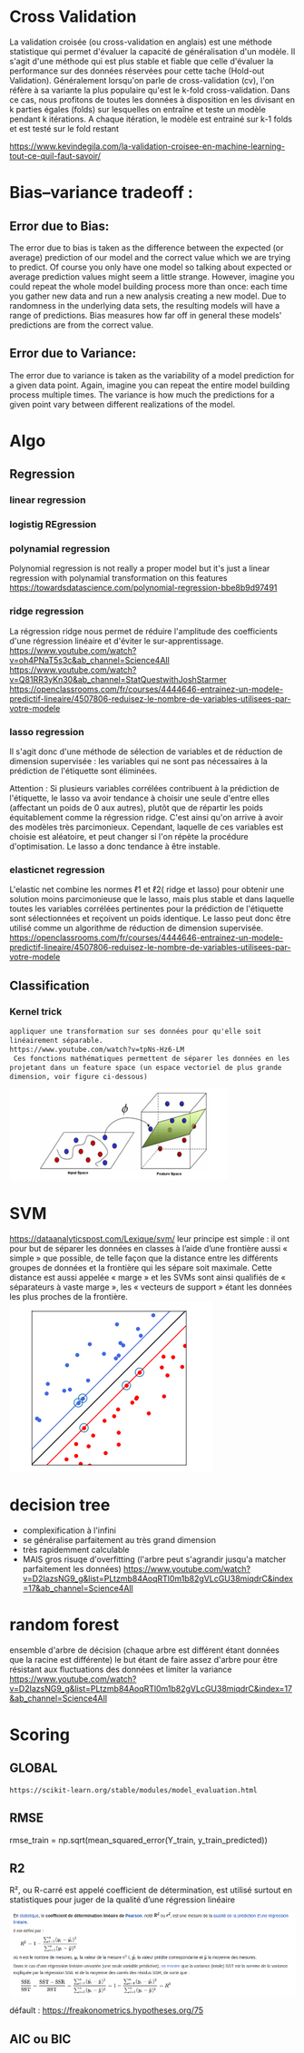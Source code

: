 # Cross Validation

La validation croisée (ou cross-validation  en anglais) est une méthode statistique qui permet d'évaluer la capacité de généralisation d'un modèle. Il s'agit d'une méthode qui est plus stable et fiable que celle d'évaluer la performance sur des données réservées pour cette tache (Hold-out Validation). Généralement lorsqu'on parle de cross-validation (cv), l'on réfère à sa variante la plus populaire qu'est le k-fold cross-validation. Dans ce cas, nous profitons de toutes les données à disposition en les divisant en k parties égales (folds) sur lesquelles on entraîne et teste un modèle pendant k itérations. A chaque itération, le modèle est entrainé sur k-1 folds et est testé sur le fold restant

https://www.kevindegila.com/la-validation-croisee-en-machine-learning-tout-ce-quil-faut-savoir/



# Bias–variance tradeoff : 


## Error due to Bias: 
The error due to bias is taken as the difference between the expected (or average) prediction of our model and the correct value which we are trying to predict. Of course you only have one model so talking about expected or average prediction values might seem a little strange. However, imagine you could repeat the whole model building process more than once: each time you gather new data and run a new analysis creating a new model. Due to randomness in the underlying data sets, the resulting models will have a range of predictions. Bias measures how far off in general these models' predictions are from the correct value.

## Error due to Variance: 
The error due to variance is taken as the variability of a model prediction for a given data point. Again, imagine you can repeat the entire model building process multiple times. The variance is how much the predictions for a given point vary between different realizations of the model.


# Algo 

## Regression
     
### linear regression 

### logistig REgression

### polynamial regression 
Polynomial regression is not really a proper model but it's just a linear regression  with polynamial transformation on this features
https://towardsdatascience.com/polynomial-regression-bbe8b9d97491

### ridge regression
La régression ridge nous permet de réduire l'amplitude des coefficients d'une régression linéaire et d'éviter le sur-apprentissage.
https://www.youtube.com/watch?v=oh4PNaT5s3c&ab_channel=Science4All
https://www.youtube.com/watch?v=Q81RR3yKn30&ab_channel=StatQuestwithJoshStarmer
https://openclassrooms.com/fr/courses/4444646-entrainez-un-modele-predictif-lineaire/4507806-reduisez-le-nombre-de-variables-utilisees-par-votre-modele

### lasso regression 
Il s'agit donc d'une méthode de sélection de variables et de réduction de dimension supervisée : les variables qui ne sont pas nécessaires à la prédiction de l'étiquette sont éliminées.

Attention : 
Si plusieurs variables corrélées contribuent à la prédiction de l'étiquette, le lasso va avoir tendance à choisir une seule d'entre elles (affectant un poids de 0 aux autres), plutôt que de répartir les poids équitablement comme la régression ridge. C'est ainsi qu'on arrive à avoir des modèles très parcimonieux. Cependant, laquelle de ces variables est choisie est aléatoire, et peut changer si l'on répète la procédure d'optimisation. Le lasso a donc tendance à être instable.

### elasticnet regression 
L'elastic net combine les normes ℓ1 et ℓ2( ridge et lasso) pour obtenir une solution moins parcimonieuse que le lasso, mais plus stable et dans laquelle toutes les variables corrélées pertinentes pour la prédiction de l'étiquette sont sélectionnées et reçoivent un poids identique.
Le lasso peut donc être utilisé comme un algorithme de réduction de dimension supervisée.
https://openclassrooms.com/fr/courses/4444646-entrainez-un-modele-predictif-lineaire/4507806-reduisez-le-nombre-de-variables-utilisees-par-votre-modele


## Classification 

### Kernel trick 
    appliquer une transformation sur ses données pour qu'elle soit linéairement séparable.
    https://www.youtube.com/watch?v=tpNs-Hz6-LM
     Ces fonctions mathématiques permettent de séparer les données en les projetant dans un feature space (un espace vectoriel de plus grande dimension, voir figure ci-dessous)
![<NOM_DU_FICHIER>](../notes/img/kernel_trick.png)

# SVM

https://dataanalyticspost.com/Lexique/svm/
 leur principe est simple : il ont pour but de séparer les données en classes à l’aide d’une frontière aussi « simple » que possible, de telle façon que la distance entre les différents groupes de données et la frontière qui les sépare soit maximale. Cette distance est aussi appelée « marge » et les SVMs sont ainsi qualifiés de « séparateurs à vaste marge », les « vecteurs de support » étant les données les plus proches de la frontière.
![<NOM_DU_FICHIER>](../notes/img/svm.png)

# decision tree

- complexification à l'infini 
- se généralise parfaitement au très grand dimension
- très rapidemment calculable
- MAIS gros risuqe d'overfitting (l'arbre peut s'agrandir jusqu'a matcher parfaitement les données)
https://www.youtube.com/watch?v=D2IazsNG9_g&list=PLtzmb84AoqRTl0m1b82gVLcGU38miqdrC&index=17&ab_channel=Science4All

# random forest 
ensemble d'arbre de décision (chaque arbre est différent étant données que la racine est différente)
le but étant de faire assez d'arbre pour être résistant aux fluctuations des données et limiter la variance
https://www.youtube.com/watch?v=D2IazsNG9_g&list=PLtzmb84AoqRTl0m1b82gVLcGU38miqdrC&index=17&ab_channel=Science4All
# Scoring
## GLOBAL
    https://scikit-learn.org/stable/modules/model_evaluation.html
## RMSE
rmse_train = np.sqrt(mean_squared_error(Y_train, y_train_predicted))

## R2
R², ou R-carré est appelé coefficient de détermination, est utilisé surtout en statistiques pour juger de la qualité d’une régression linéaire

![<NOM_DU_FICHIER>](../notes/img/r2.png)

défault : https://freakonometrics.hypotheses.org/75

## AIC ou BIC